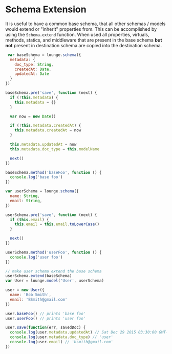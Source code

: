 # Schema Extension <a id="extend"></a>

It is useful to have a common base schema, that all other schemas / models would extend or "inherit" properties from.
This can be accomplished by using the `Schema.extend` function. When used all properties, virtuals,
methods, statics, and middleware that are present in the base schema **but not** present in destination schema are copied
into the destination schema.

```js
 var baseSchema = lounge.schema({
  metadata: {
    doc_type: String,
    createdAt: Date,
    updatedAt: Date
  }
})

baseSchema.pre('save', function (next) {
  if (!this.metadata) {
    this.metadata = {}
  }

  var now = new Date()

  if (!this.metadata.createdAt) {
    this.metadata.createdAt = now
  }

  this.metadata.updatedAt = now
  this.metadata.doc_type = this.modelName

  next()
})

baseSchema.method('baseFoo', function () {
  console.log('base foo')
})

var userSchema = lounge.schema({
  name: String,
  email: String,
})

userSchema.pre('save', function (next) {
  if (this.email) {
    this.email = this.email.toLowerCase()
  }

  next()
})

userSchema.method('userFoo', function () {
  console.log('user foo')
})

// make user schema extend the base schema
userSchema.extend(baseSchema)
var User = lounge.model('User', userSchema)

user = new User({
  name: 'Bob Smith',
  email: 'BSmith@gmail.com'
})

user.baseFoo() // prints 'base foo'
user.userFoo() // prints 'user foo'

user.save(function(err, savedDoc) {
  console.log(user.metadata.updatedAt) // Sat Dec 29 2015 03:30:00 GMT-0400 (AST)
  console.log(user.metadata.doc_type) // 'user'
  console.log(user.email) // 'bsmith@gmail.com'
})
```
